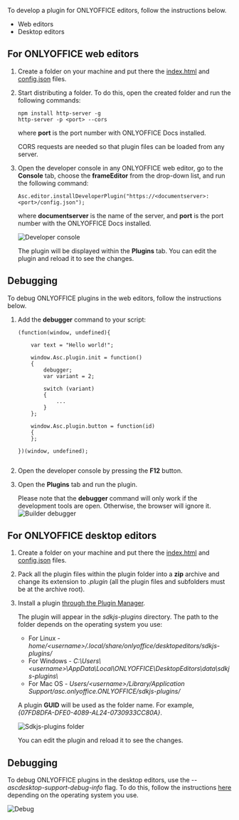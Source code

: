 To develop a plugin for ONLYOFFICE editors, follow the instructions below.

* Web editors
* Desktop editors

## For ONLYOFFICE web editors

1. Create a folder on your machine and put there the [index.html](/plugin/indexhtml) and [config.json](/plugin/config) files.

2. Start distributing a folder. To do this, open the created folder and run the following commands:

   ```
   npm install http-server -g
   http-server -p <port> --cors
   ```

   where **port** is the port number with ONLYOFFICE Docs installed.

   CORS requests are needed so that plugin files can be loaded from any server.

3. Open the developer console in any ONLYOFFICE web editor, go to the **Console** tab, choose the **frameEditor** from the drop-down list, and run the following command:

   ```
   Asc.editor.installDeveloperPlugin("https://<documentserver>:<port>/config.json");
   ```

   where **documentserver** is the name of the server, and **port** is the port number with the ONLYOFFICE Docs installed.

   ![Developer console](/plugins/developer-console.png)

   The plugin will be displayed within the **Plugins** tab. You can edit the plugin and reload it to see the changes.

## Debugging

To debug ONLYOFFICE plugins in the web editors, follow the instructions below.

1. Add the **debugger** command to your script:

   ```
   (function(window, undefined){

       var text = "Hello world!";

       window.Asc.plugin.init = function()
       {
           debugger;
           var variant = 2;

           switch (variant)
           {
               ...
           }
       };

       window.Asc.plugin.button = function(id)
       {
       };

   })(window, undefined);
           
   ```

2. Open the developer console by pressing the **F12** button.

3. Open the **Plugins** tab and run the plugin.

   Please note that the **debugger** command will only work if the development tools are open. Otherwise, the browser will ignore it. ![Builder debugger](/plugins/plugin-debugging.png)

## For ONLYOFFICE desktop editors

1. Create a folder on your machine and put there the [index.html](/plugin/indexhtml) and [config.json](/plugin/config) files.

2. Pack all the plugin files within the plugin folder into a **zip** archive and change its extension to *.plugin* (all the plugin files and subfolders must be at the archive root).

3. Install a plugin [through the Plugin Manager](/plugin/installation/desktop#plugin-manager).

   The plugin will appear in the *sdkjs-plugins* directory. The path to the folder depends on the operating system you use:

   * For Linux - *home/\<username>/.local/share/onlyoffice/desktopeditors/sdkjs-plugins/*
   * For Windows - *C:\Users\\\<username>\AppData\Local\ONLYOFFICE\DesktopEditors\data\sdkjs-plugins\\*
   * For Mac OS - *Users/\<username>/Library/Application Support/asc.onlyoffice.ONLYOFFICE/sdkjs-plugins/*

   A plugin **GUID** will be used as the folder name. For example, *{07FD8DFA-DFE0-4089-AL24-0730933CC80A}*.

   ![Sdkjs-plugins folder](/plugins/sdkjs-plugins-folder.png)

   You can edit the plugin and reload it to see the changes.

## Debugging

To debug ONLYOFFICE plugins in the desktop editors, use the *--ascdesktop-support-debug-info* flag. To do this, follow the instructions [here](/desktop/debugging) depending on the operating system you use.

![Debug](/desktop/debugging.png)
